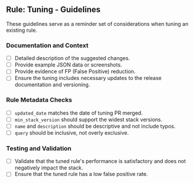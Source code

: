 ## Rule: Tuning - Guidelines

These guidelines serve as a reminder set of considerations when tuning an existing rule.

### Documentation and Context

- [ ] Detailed description of the suggested changes.
- [ ] Provide example JSON data or screenshots.
- [ ] Provide evidence of FP (False Positive) reduction.
- [ ] Ensure the tuning includes necessary updates to the release documentation and versioning.

### Rule Metadata Checks

- [ ] `updated_date` matches the date of tuning PR merged.
- [ ] `min_stack_version` should support the widest stack versions.
- [ ] `name` and `description` should be descriptive and not include typos.
- [ ] `query` should be inclusive, not overly exclusive.

### Testing and Validation

- [ ] Validate that the tuned rule's performance is satisfactory and does not negatively impact the stack.
- [ ] Ensure that the tuned rule has a low false positive rate.
